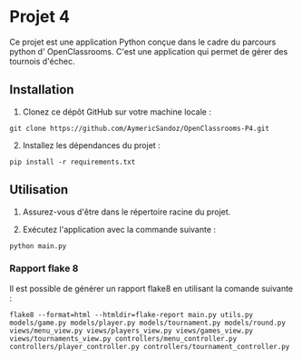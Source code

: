 # Projet 4

Ce projet est une application Python conçue dans le cadre du parcours python d' OpenClassrooms. C'est une application qui permet de gérer des tournois d'échec.

## Installation

1. Clonez ce dépôt GitHub sur votre machine locale :

```shell
git clone https://github.com/AymericSandoz/OpenClassrooms-P4.git
```

2. Installez les dépendances du projet :

```shell
pip install -r requirements.txt
```

## Utilisation

1. Assurez-vous d'être dans le répertoire racine du projet.

2. Exécutez l'application avec la commande suivante :

```shell
python main.py
```

### Rapport flake 8

Il est possible de générer un rapport flake8 en utilisant la comande suivante :

```shell
flake8 --format=html --htmldir=flake-report main.py utils.py models/game.py models/player.py models/tournament.py models/round.py views/menu_view.py views/players_view.py views/games_view.py views/tournaments_view.py controllers/menu_controller.py controllers/player_controller.py controllers/tournament_controller.py
```
